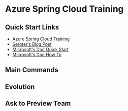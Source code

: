 # Azure Spring Cloud Training

## Quick Start Links 

- [Azure Spring Cloud Training](https://github.com/microsoft/azure-spring-cloud-training)
- [Seroter's Blog Post](https://seroter.wordpress.com/2019/10/08/first-look-building-java-microservices-with-the-new-azure-spring-cloud/)
- [Microsoft's Doc Quick Start](https://docs.microsoft.com/en-us/azure/spring-cloud/spring-cloud-quickstart-launch-app-portal)
- [Microsoft's Doc How To](https://docs.microsoft.com/en-us/azure/spring-cloud/spring-cloud-howto-staging-environment)


## Main Commands

## Evolution

## Ask to Preview Team
